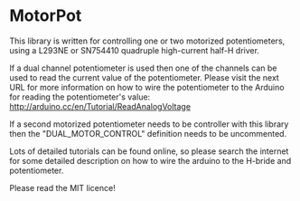 MotorPot
========
This library is written for controlling one or two motorized potentiometers,
using a L293NE or SN754410 quadruple high-current half-H driver.

If a dual channel potentiometer is used then one of the channels can be used 
to read the current value of the potentiometer. 
Please visit the next URL for more information on how to wire the 
potentiometer to the Arduino for reading the potentiometer's value:
http://arduino.cc/en/Tutorial/ReadAnalogVoltage

If a second motorized potentiometer needs to be controller with this
library then the "DUAL_MOTOR_CONTROL" definition needs to be uncommented.

Lots of detailed tutorials can be found online, so please search the internet for some detailed description on how to wire the arduino to the H-bride and potentiometer. 

Please read the MIT licence!
